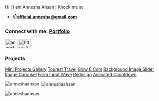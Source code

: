 Hi ! I am Annesha Ahsan ! Knock me at 
- 📫**official.annesha@gmail.com**

  
<h3 align="left">Connect with me:
<a href="https://anneshaahsan.github.io/Annesha_Portfolio/">Portfolio</a>
</h3>
<p align="left">

<a href="https://twitter.com/anneshaahsan" target="blank"><img align="center" src="https://raw.githubusercontent.com/rahuldkjain/github-profile-readme-generator/master/src/images/icons/Social/twitter.svg" alt="anneshaahsan" height="30" width="40" /></a>
<a href="https://linkedin.com/in/https://www.linkedin.com/in/annesha-ahsan-877a8b134/" target="blank"><img align="center" src="https://raw.githubusercontent.com/rahuldkjain/github-profile-readme-generator/master/src/images/icons/Social/linked-in-alt.svg" alt="https://www.linkedin.com/in/annesha-ahsan-877a8b134/" height="30" width="40" /></a>
</p>

<h3 align="left">Projects</h3>
<p align="left"> 
<a href="https://anneshaahsan.github.io/Multiple-Projects/">Mini Projects Gallery</a>
<a href="https://anneshaahsan.github.io/Tourest_Travel/">Tourest Travel</a>
<a href="https://anneshaahsan.github.io/Glowing_E_Com/">Glow E Com</a>
<a href="https://inquisitive-pika-65537e.netlify.app">Background Image Slider</a>
<a href="https://admirable-donut-053912.netlify.app">Image Carousel</a>
<a href="https://cosmic-rolypoly-0cf48d.netlify.app">Form Input Wave</a>
<a href="https://stirring-griffin-85e385.netlify.app">Redesign</a>
<a href="https://animated-countdown-adf9b0.netlify.app">Animated Countdown</a>
</p>



<p><img align="left" src="https://github-readme-stats.vercel.app/api/top-langs?username=anneshaahsan&show_icons=true&locale=en&layout=compact&title_color=70a5fd&icon_color=bf91f3&text_color=38bdae&bg_color=0D1117" alt="anneshaahsan" /></p>

<p>&nbsp;<img align="center" src="https://github-readme-stats.vercel.app/api?username=anneshaahsan&show_icons=true&locale=en&title_color=70a5fd&icon_color=bf91f3&text_color=38bdae&bg_color=0D1117" alt="anneshaahsan" /></p>

<p><img align="center" src="https://github-readme-streak-stats.herokuapp.com/?user=anneshaahsan&&theme=tokyonight" alt="anneshaahsan" /></p>

